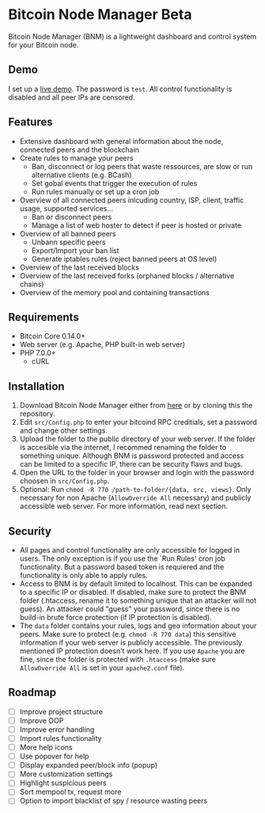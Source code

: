 # Bitcoin Node Manager Beta

Bitcoin Node Manager (BNM) is a lightweight dashboard and control system for your Bitcoin node.

## Demo

I set up a [live demo](http://94.156.174.45/bnmdemo). The password is `test`. All control functionality is disabled and all peer IPs are censored.

## Features

* Extensive dashboard with general information about the node, connected peers and the blockchain
* Create rules to manage your peers
	* Ban, disconnect or log peers that waste ressources, are slow or run alternative clients (e.g. BCash)
	* Set gobal events that trigger the execution of rules
	* Run rules manually or set up a cron job
* Overview of all connected peers inlcuding country, ISP, client, traffic usage, supported services...
	* Ban or disconnect peers
    * Manage a list of web hoster to detect if peer is hosted or private
* Overview of all banned peers
	* Unbann specific peers
	* Export/Import your ban list
	* Generate iptables rules (reject banned peers at OS level)
* Overview of the last received blocks
* Overview of the last received forks (orphaned blocks / alternative chains)
* Overview of the memory pool and containing transactions

## Requirements

* Bitcoin Core 0.14.0+
* Web server (e.g. Apache, PHP built-in web server)
* PHP 7.0.0+
    * cURL

## Installation

1. Download Bitcoin Node Manager either from [here](https://github.com/Mirobit/bitcoin-node-manager/releases) or by cloning this the repository.
2. Edit `src/Config.php` to enter your bitcoind RPC creditials, set a password and change other settings.
3. Upload the folder to the public directory of your web server. If the folder is accesible via the internet, I recommed renaming the folder to something unique. Although BNM is password protected and access can be limited to a specific IP, there can be security flaws and bugs.
4. Open the URL to the folder in your browser and login with the password choosen in `src/Config.php`.
5. Optional: Run `chmod -R 770 /path-to-folder/{data, src, views}`. Only necessary for non Apache (`AllowOverride All` necessary) and publicly accessible web server. For more information, read next section.

## Security

* All pages and control functionality are only accessible for logged in users. The only exception is if you use the `Run Rules' cron job functionality. But a password based token is requiered
and the functionality is only able to apply rules. 
* Access to BNM is by default limited to localhost. This can be expanded to a specific IP or disabled. If disabled, make sure to protect the BNM folder (.htaccess, rename it to something unique 
that an attacker will not guess). An attacker could "guess" your password, since there is no build-in brute force protection (if IP protection is disabled).
* The `data` folder contains your rules, logs and geo information about your peers. Make sure to protect (e.g. `chmod -R 770 data`) this sensitive information if your web server is publicly accessible. The previously mentioned
IP protection doesn't work here. If you use `Apache` you are fine, since the folder is protected with `.htaccess` (make sure `AllowOverride All` is set in your `apache2.conf` file).

## Roadmap

- [ ] Improve project structure
- [ ] Improve OOP
- [ ] Improve error handling
- [ ] Import rules functionality
- [ ] More help icons
- [ ] Use popover for help
- [ ] Display expanded peer/block info (popup)
- [ ] More customization settings
- [ ] Highlight suspicious peers
- [ ] Sort mempool tx, request more
- [ ] Option to import blacklist of spy / resource wasting peers
